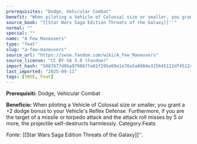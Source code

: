 ```yaml
---
prerequisites: "Dodge, Vehicular Combat"
benefit: "When piloting a Vehicle of Colossal size or smaller, you grant a +2 dodge bonus to your Vehicle's Reflex Defense. Furthermore, if you are the target of a missile or torpedo attack and the attack roll misses by 5 or more, the projectile self-destructs harmlessly.  Category:Feats"
source_book: "[[Star Wars Saga Edition Threats of the Galaxy]]''"
normal: ""
special: ""
name: "A Few Maneuvers"
type: "feat"
slug: "a-few-maneuvers"
source_url: "https://swse.fandom.com/wiki/A_Few_Maneuvers"
source_license: "CC BY-SA 3.0 (Fandom)"
import_hash: "5887677d8ba979867fa81f295e69e1e70a5a0984e325645112df4512c492cce7"
last_imported: "2025-09-11"
tags: [SWSE, Feat]
---
```

**Prerequisiti:** Dodge, Vehicular Combat

**Beneficio:** When piloting a Vehicle of Colossal size or smaller, you grant a +2 dodge bonus to your Vehicle's Reflex Defense. Furthermore, if you are the target of a missile or torpedo attack and the attack roll misses by 5 or more, the projectile self-destructs harmlessly.  Category:Feats

*Fonte:* [[Star Wars Saga Edition Threats of the Galaxy]]''.